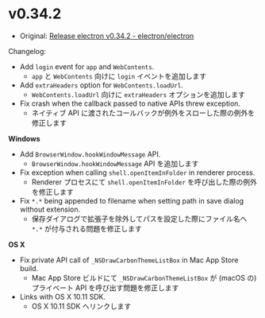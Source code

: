 # v0.34.2

- Original: [Release electron v0.34.2 - electron/electron](https://github.com/electron/electron/releases/tag/v0.34.2)

Changelog:

- Add `login` event for `app` and `WebContents`.
  - `app` と `WebContents` 向けに `login` イベントを追加します
- Add `extraHeaders` option for `WebContents.loadUrl`.
  - `WebContents.loadUrl` 向けに `extraHeaders` オプションを追加します
- Fix crash when the callback passed to native APIs threw exception.
  - ネイティブ API に渡されたコールバックが例外をスローした際の例外を修正します

**Windows**

- Add `BrowserWindow.hookWindowMessage` API.
  - `BrowserWindow.hookWindowMessage` API を追加します
- Fix exception when calling `shell.openItemInFolder` in renderer process.
  - Renderer プロセスにて `shell.openItemInFolder` を呼び出した際の例外を修正します
- Fix `*.*` being appended to filename when setting path in save dialog without extension.
  - 保存ダイアログで拡張子を除外してパスを設定した際にファイル名へ `*.*` が付与される問題を修正します

**OS X**

- Fix private API call of `_NSDrawCarbonThemeListBox` in Mac App Store build.
  - Mac App Store ビルドにて `_NSDrawCarbonThemeListBox` が (macOS の) プライベート API を呼び出す問題を修正します
- Links with OS X 10.11 SDK.
  - OS X 10.11 SDK へリンクします
